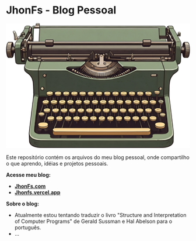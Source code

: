 # JhonFs - Blog Pessoal
![Logo do JhonFs](https://github.com/Jhonatafs/Jhonfs/blob/main/img/typewriter.png)

Este repositório contém os arquivos do meu blog pessoal, onde compartilho o que aprendo, idéias e projetos pessoais.

**Acesse meu blog:**
* **[JhonFs.com](https://JhonFs.com)**
* **[Jhonfs.vercel.app](https://Jhonfs.vercel.app)**

**Sobre o blog:**
* Atualmente estou tentando traduzir o livro "Structure and Interpretation of Computer Programs" de Gerald Sussman e Hal Abelson para o português.
* ...
